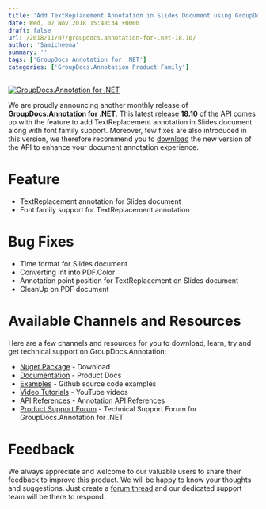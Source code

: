 ```yaml
---
title: 'Add TextReplacement Annotation in Slides Document using GroupDocs.Annotation for .NET 18.10'
date: Wed, 07 Nov 2018 15:48:34 +0000
draft: false
url: /2018/11/07/groupdocs.annotation-for-.net-18.10/
author: 'Samicheema'
summary: ''
tags: ['GroupDocs Annotation for .NET']
categories: ['GroupDocs.Annotation Product Family']
---
```


[![GroupDocs.Annotation for .NET](https://blog.groupdocs.com/wp-content/uploads/sites/4/2016/11/groupdocs-annotation-net.png)](https://products.groupdocs.com/annotation/net)

We are proudly announcing another monthly release of **GroupDocs.Annotation for .NET**. This latest [release](https://docs.groupdocs.com/display/annotationnet/GroupDocs.Annotation+for+.NET+18.8+Release+Notes) **18.10** of the API comes up with the feature to add TextReplacement annotation in Slides document along with font family support. Moreover, few fixes are also introduced in this version, we therefore recommend you to [download](https://www.nuget.org/packages/groupdocs.annotation) the new version of the API to enhance your document annotation experience.

# Feature

*   TextReplacement annotation for Slides document
*   Font family support for TextReplacement annotation

# Bug Fixes

*   Time format for Slides document
*   Converting Int into PDF.Color
*   Annotation point position for TextReplacement on Slides document
*   CleanUp on PDF document

# Available Channels and Resources

Here are a few channels and resources for you to download, learn, try and get technical support on GroupDocs.Annotation:

*   [Nuget Package](https://www.nuget.org/packages/groupdocs.annotation "Nuget Package") \- Download
*   [Documentation](https://docs.groupdocs.com/display/annotationnet/Home "Product Documentation") \- Product Docs
*   [Examples](https://github.com/groupdocs-annotation/GroupDocs.Annotation-for-.NET "Examples") - Github source code examples
*   [Video Tutorials](https://www.youtube.com/playlist?list=PL25CTxMCj5vPhJV8QNpZ-QRo9j08qnG8Q "video tutorials") - YouTube videos
*   [API References](https://apireference.groupdocs.com/net/annotation "API References") - Annotation API References
*   [Product Support Forum](https://forum.groupdocs.com/c/annotation "Support forum") - Technical Support Forum for GroupDocs.Annotation for .NET

# Feedback

We always appreciate and welcome to our valuable users to share their feedback to improve this product. We will be happy to know your thoughts and suggestions. Just create a [forum thread](https://forum.groupdocs.com/c/annotation) and our dedicated support team will be there to respond.




